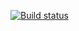 [![Build status](https://ci.appveyor.com/api/projects/status/2jx1tbn1n82bwlkd/branch/main?svg=true)](https://ci.appveyor.com/project/Sapfirka/bdd/branch/main)
